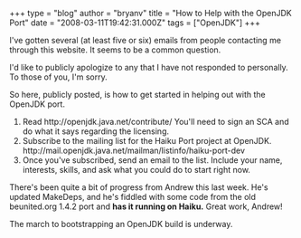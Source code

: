 +++
type = "blog"
author = "bryanv"
title = "How to Help with the OpenJDK Port"
date = "2008-03-11T19:42:31.000Z"
tags = ["OpenJDK"]
+++

I've gotten several (at least five or six) emails from people contacting me through this website. It seems to be a common question.

I'd like to publicly apologize to any that I have not responded to personally. To those of you, I'm sorry.

So here, publicly posted, is how to get started in helping out with the OpenJDK port.

<ol>
<li>Read http://openjdk.java.net/contribute/
    You'll need to sign an SCA and do what it says regarding the licensing.</li>
<li>Subscribe to the mailing list for the Haiku Port project at OpenJDK.
    http://mail.openjdk.java.net/mailman/listinfo/haiku-port-dev</li>
<li>Once you've subscribed, send an email to the list.
    Include your name, interests, skills, and ask what you could do to start right now.</li>
</ol>

There's been quite a bit of progress from Andrew this last week. He's updated MakeDeps, and he's fiddled with some code from the old beunited.org 1.4.2 port and <b>has it running on Haiku.</b> Great work, Andrew!

The march to bootstrapping an OpenJDK build is underway.